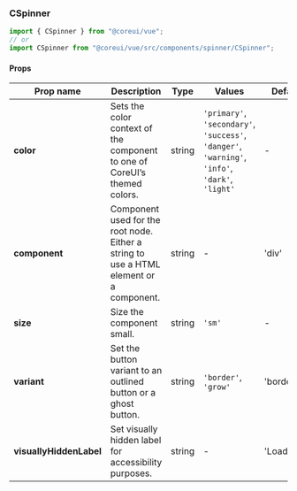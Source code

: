 ### CSpinner

```jsx
import { CSpinner } from "@coreui/vue";
// or
import CSpinner from "@coreui/vue/src/components/spinner/CSpinner";
```

#### Props

| Prop name               | Description                                                                             | Type   | Values                                                                                          | Default      |
| ----------------------- | --------------------------------------------------------------------------------------- | ------ | ----------------------------------------------------------------------------------------------- | ------------ |
| **color**               | Sets the color context of the component to one of CoreUI’s themed colors.               | string | `'primary'`, `'secondary'`, `'success'`, `'danger'`, `'warning'`, `'info'`, `'dark'`, `'light'` | -            |
| **component**           | Component used for the root node. Either a string to use a HTML element or a component. | string | -                                                                                               | 'div'        |
| **size**                | Size the component small.                                                               | string | `'sm'`                                                                                          | -            |
| **variant**             | Set the button variant to an outlined button or a ghost button.                         | string | `'border'`, `'grow'`                                                                            | 'border'     |
| **visuallyHiddenLabel** | Set visually hidden label for accessibility purposes.                                   | string | -                                                                                               | 'Loading...' |
